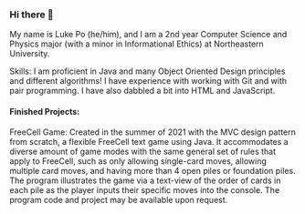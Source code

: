 ### Hi there 👋

My name is Luke Po (he/him), and I am a 2nd year Computer Science and Physics major (with a minor in Informational Ethics) at Northeastern University.

Skills:
I am proficient in Java and many Object Oriented Design principles and different algorithms! I have experience with working with Git and with pair programming. I have also dabbled a bit into HTML and JavaScript.

#### Finished Projects:
FreeCell Game:
Created in the summer of 2021 with the MVC design pattern from scratch, a flexible FreeCell text game using Java. It accommodates a diverse amount of game modes with the same general set of rules that apply to FreeCell, such as only allowing single-card moves, allowing multiple card moves, and having more than 4 open piles or foundation piles. The program illustrates the game via a text-view of the order of cards in each pile as the player inputs their specific moves into the console. The program code and project may be available upon request.

